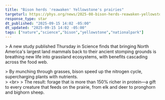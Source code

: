 ```yaml
---
title: "Bison herds 'reawaken' Yellowstone's prairies"
targeturl: https://phys.org/news/2025-08-bison-herds-reawaken-yellowstone-prairies.html
response_type: star
dt_published: "2025-09-15 14:02 -05:00"
dt_updated: "2025-09-15 14:02 -05:00"
tags: ["nature","science","bison","yellowstone","nationalpark"]
---
```


&gt; A new study published Thursday in Science finds that bringing North America's largest land mammals back to their ancient stomping grounds is breathing new life into grassland ecosystems, with benefits cascading across the food web.

&gt; By munching through grasses, bison speed up the nitrogen cycle, supercharging plants with nutrients.  
&gt; &lt;br&gt;
&gt; The result: forage that is more than 150% richer in protein—a gift to every creature that feeds on the prairie, from elk and deer to pronghorn and bighorn sheep.